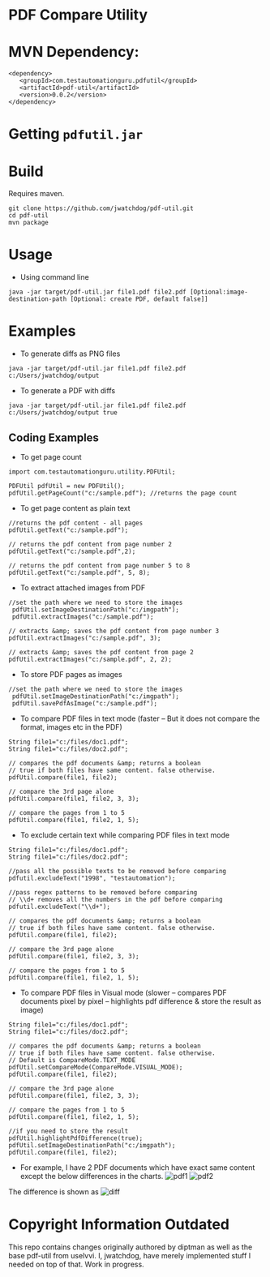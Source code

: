 # PDF Compare Utility

MVN Dependency:
===============

```
<dependency>
   <groupId>com.testautomationguru.pdfutil</groupId>
   <artifactId>pdf-util</artifactId>
   <version>0.0.2</version>
</dependency>
```

Getting `pdfutil.jar`
====================

# Build

Requires maven.

```
git clone https://github.com/jwatchdog/pdf-util.git
cd pdf-util
mvn package
```

# Usage

* Using command line

```
java -jar target/pdf-util.jar file1.pdf file2.pdf [Optional:image-destination-path [Optional: create PDF, default false]]
```

# Examples

* To generate diffs as PNG files

```
java -jar target/pdf-util.jar file1.pdf file2.pdf c:/Users/jwatchdog/output
```


* To generate a PDF with diffs

```
java -jar target/pdf-util.jar file1.pdf file2.pdf c:/Users/jwatchdog/output true
```

## Coding Examples

* To get page count

```
import com.testautomationguru.utility.PDFUtil;

PDFUtil pdfUtil = new PDFUtil();
pdfUtil.getPageCount("c:/sample.pdf"); //returns the page count
```

* To get page content as plain text

```
//returns the pdf content - all pages
pdfUtil.getText("c:/sample.pdf");

// returns the pdf content from page number 2
pdfUtil.getText("c:/sample.pdf",2);

// returns the pdf content from page number 5 to 8
pdfUtil.getText("c:/sample.pdf", 5, 8);

```

* To extract attached images from PDF
```
//set the path where we need to store the images
 pdfUtil.setImageDestinationPath("c:/imgpath");
 pdfUtil.extractImages("c:/sample.pdf");

// extracts &amp; saves the pdf content from page number 3
pdfUtil.extractImages("c:/sample.pdf", 3);

// extracts &amp; saves the pdf content from page 2
pdfUtil.extractImages("c:/sample.pdf", 2, 2);

```

* To store PDF pages as images

```
//set the path where we need to store the images
 pdfUtil.setImageDestinationPath("c:/imgpath");
 pdfUtil.savePdfAsImage("c:/sample.pdf");
```

* To compare PDF files in text mode (faster – But it does not compare the format, images etc in the PDF)

```
String file1="c:/files/doc1.pdf";
String file1="c:/files/doc2.pdf";

// compares the pdf documents &amp; returns a boolean
// true if both files have same content. false otherwise.
pdfUtil.compare(file1, file2);

// compare the 3rd page alone
pdfUtil.compare(file1, file2, 3, 3);

// compare the pages from 1 to 5
pdfUtil.compare(file1, file2, 1, 5);
```
* To exclude certain text while comparing PDF files in text mode

```
String file1="c:/files/doc1.pdf";
String file1="c:/files/doc2.pdf";

//pass all the possible texts to be removed before comparing
pdfutil.excludeText("1998", "testautomation");

//pass regex patterns to be removed before comparing
// \\d+ removes all the numbers in the pdf before comparing
pdfutil.excludeText("\\d+");

// compares the pdf documents &amp; returns a boolean
// true if both files have same content. false otherwise.
pdfUtil.compare(file1, file2);

// compare the 3rd page alone
pdfUtil.compare(file1, file2, 3, 3);

// compare the pages from 1 to 5
pdfUtil.compare(file1, file2, 1, 5);
```
* To compare PDF files in Visual mode (slower – compares PDF documents pixel by pixel – highlights pdf difference & store the result as image)

```
String file1="c:/files/doc1.pdf";
String file1="c:/files/doc2.pdf";

// compares the pdf documents &amp; returns a boolean
// true if both files have same content. false otherwise.
// Default is CompareMode.TEXT_MODE
pdfUtil.setCompareMode(CompareMode.VISUAL_MODE);
pdfUtil.compare(file1, file2);

// compare the 3rd page alone
pdfUtil.compare(file1, file2, 3, 3);

// compare the pages from 1 to 5
pdfUtil.compare(file1, file2, 1, 5);

//if you need to store the result
pdfUtil.highlightPdfDifference(true);
pdfUtil.setImageDestinationPath("c:/imgpath");
pdfUtil.compare(file1, file2);
```

* For example, I have 2 PDF documents which have exact same content except the below differences in the charts.
![pdf1](http://i0.wp.com/www.testautomationguru.com/wp-content/uploads/2015/06/pdfu001.png) ![pdf2](http://i2.wp.com/www.testautomationguru.com/wp-content/uploads/2015/06/pdfu002.png)

The difference is shown as
![diff](http://i1.wp.com/www.testautomationguru.com/wp-content/uploads/2015/06/pdfu003.png)

# Copyright Information Outdated

This repo contains changes originally authored by diptman as well as the base pdf-util from uselvvi. I, jwatchdog, have merely implemented stuff I needed on top of that. Work in progress.
